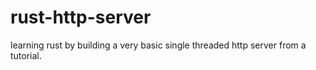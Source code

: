 # rust-http-server

learning rust by building a very basic single threaded http server from a tutorial.
